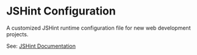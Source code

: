 # JSHint Configuration

A customized JSHint runtime configuration file for new web development projects.

See: [JSHint Documentation](http://jshint.com/docs/options/)
